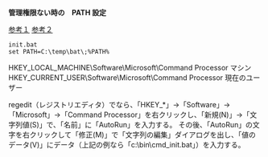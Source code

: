 **管理権限ない時の　PATH 設定**

[参考１](https://qiita.com/asterisk9101/items/7f1924a1402a4c9825e7)
[参考２](http://www.ne.jp/asahi/hishidama/home/tech/windows/cmd/cmd.html#AutoRun)


```
init.bat
set PATH=C:\temp\bat\;%PATH% 
```

HKEY_LOCAL_MACHINE\Software\Microsoft\Command Processor	マシン
HKEY_CURRENT_USER\Software\Microsoft\Command Processor	現在のユーザー

regedit（レジストリエディタ）でなら、「HKEY_*」→「Software」→「Microsoft」→「Command Processor」を右クリックし、「新規(N)」→「文字列値(S)」で、「名前」に「AutoRun」を入力する。
その後、「AutoRun」の文字を右クリックして「修正(M)」で「文字列の編集」ダイアログを出し、「値のデータ(V)」にデータ（上記の例なら「c:\bin\cmd_init.bat」）を入力する。
